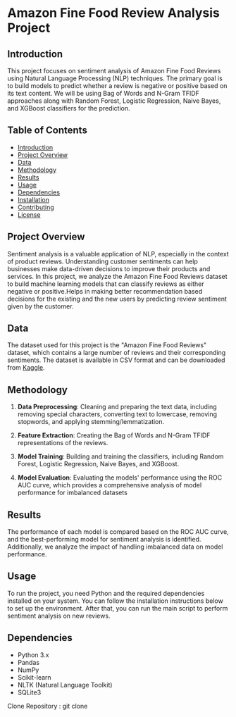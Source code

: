 # Amazon Fine Food Review Analysis Project

## Introduction

This project focuses on sentiment analysis of Amazon Fine Food Reviews using Natural Language Processing (NLP) techniques. The primary goal is to build models to predict whether a review is negative or positive based on its text content. We will be using Bag of Words and N-Gram TFIDF approaches along with Random Forest, Logistic Regression, Naive Bayes, and XGBoost classifiers for the prediction.

## Table of Contents

- [Introduction](#introduction)
- [Project Overview](#project-overview)
- [Data](#data)
- [Methodology](#methodology)
- [Results](#results)
- [Usage](#usage)
- [Dependencies](#dependencies)
- [Installation](#installation)
- [Contributing](#contributing)
- [License](#license)

## Project Overview

Sentiment analysis is a valuable application of NLP, especially in the context of product reviews. Understanding customer sentiments can help businesses make data-driven decisions to improve their products and services. In this project, we analyze the Amazon Fine Food Reviews dataset to build machine learning models that can classify reviews as either negative or positive.Helps in making better recommendation based decisions for the existing and the new users by predicting review sentiment given by the customer. 

## Data

The dataset used for this project is the "Amazon Fine Food Reviews" dataset, which contains a large number of reviews and their corresponding sentiments. The dataset is available in CSV format and can be downloaded from [Kaggle](https://www.kaggle.com/snap/amazon-fine-food-reviews).

## Methodology

1. **Data Preprocessing**: Cleaning and preparing the text data, including removing special characters, converting text to lowercase, removing stopwords, and applying stemming/lemmatization.

2. **Feature Extraction**: Creating the Bag of Words and N-Gram TFIDF representations of the reviews.

3. **Model Training**: Building and training the classifiers, including Random Forest, Logistic Regression, Naive Bayes, and XGBoost.

4. **Model Evaluation**: Evaluating the models' performance using the ROC AUC curve, which provides a comprehensive analysis of model performance for imbalanced datasets

## Results

The performance of each model is compared based on the ROC AUC curve, and the best-performing model for sentiment analysis is identified. Additionally, we analyze the impact of handling imbalanced data on model performance.

## Usage

To run the project, you need Python and the required dependencies installed on your system. You can follow the installation instructions below to set up the environment. After that, you can run the main script to perform sentiment analysis on new reviews.

## Dependencies

- Python 3.x
- Pandas
- NumPy
- Scikit-learn
- NLTK (Natural Language Toolkit)
- SQLite3

Clone Repository : git clone












